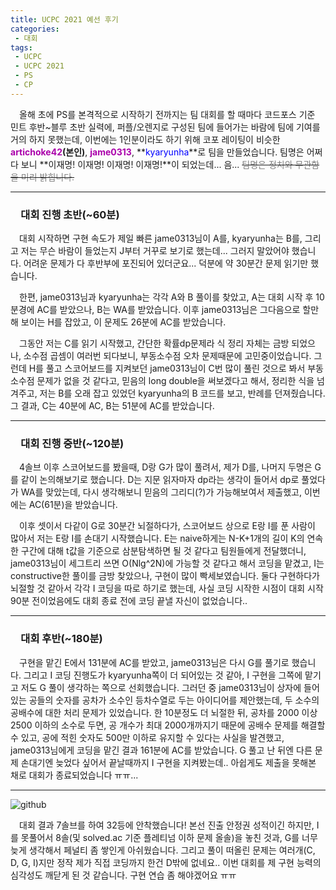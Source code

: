```yaml
---
title: UCPC 2021 예선 후기
categories:
 - 대회
tags:
 - UCPC
 - UCPC 2021
 - PS
 - CP
---
```


　올해 초에 PS를 본격적으로 시작하기 전까지는 팀 대회를 할 때마다 코드포스 기준 민트 후반~블루 초반 실력에, 퍼플/오렌지로 구성된 팀에 들어가는 바람에 팀에 기여를 거의 하지 못했는데, 이번에는 1인분이라도 하기 위해 코포 레이팅이 비슷한 **<font color='#aa00aa'>artichoke42</font>(본인)**, **<font color='#aa00aa'>jame0313</font>**, **<font color='#0000ff'>kyaryunha</font>**로 팀을 만들었습니다. 팀명은 어쩌다 보니 **이재명! 이재명! 이재명! 이재명!**이 되었는데... 음... ~~<font color='#808080'>팀명은 정치와 무관함을 미리 밝힙니다.</font>~~
<hr/>

### 　**대회 진행 초반(~60분)**

　대회 시작하면 구현 속도가 제일 빠른 jame0313님이 A를, kyaryunha는 B를, 그리고 저는 무슨 바람이 들었는지 J부터 거꾸로 보기로 했는데... 그러지 말았어야 했습니다. 어려운 문제가 다 후반부에 포진되어 있더군요... 덕분에 약 30분간 문제 읽기만 했습니다.

　한편, jame0313님과 kyaryunha는 각각 A와 B 풀이를 찾았고, A는 대회 시작 후 10분경에 AC를 받았으나, B는 WA를 받았습니다. 이후 jame0313님은 그다음으로 할만해 보이는 H를 잡았고, 이 문제도 26분에 AC를 받았습니다. 

　그동안 저는 C를 읽기 시작했고, 간단한 확률dp문제라 식 정리 자체는 금방 되었으나, 소수점 곱셈이 여러번 되다보니, 부동소수점 오차 문제때문에 고민중이었습니다. 그런데 H를 풀고 스코어보드를 지켜보던 jame0313님이 C번 많이 풀린 것으로 봐서 부동소수점 문제가 없을 것 같다고, 믿음의 long double을 써보겠다고 해서, 정리한 식을 넘겨주고, 저는 B를 오래 잡고 있었던 kyaryunha의 B 코드를 보고, 반례를 던져줬습니다. 그 결과, C는 40분에 AC, B는 51분에 AC를 받았습니다.
<hr/>

### 　**대회 진행 중반(~120분)**

　4솔브 이후 스코어보드를 봤을때, D랑 G가 많이 풀려서, 제가 D를, 나머지 두명은 G를 같이 논의해보기로 했습니다. D는 지문 읽자마자 dp라는 생각이 들어서 dp로 풀었다가 WA를 맞았는데, 다시 생각해보니 믿음의 그리디(?)가 가능해보여서 제출했고, 이번에는 AC(61분)을 받았습니다.

　이후 셋이서 다같이 G로 30분간 뇌절하다가, 스코어보드 상으로 E랑 I를 푼 사람이 많아서 저는 E랑 I를 손대기 시작했습니다. E는 naive하게는 N-K+1개의 길이 K의 연속한 구간에 대해 t값을 기준으로 삼분탐색하면 될 것 같다고 팀원들에게 전달했더니, jame0313님이 세그트리 쓰면 O(Nlg^2N)에 가능할 것 같다고 해서 코딩을 맡겼고, I는 constructive한 풀이를 금방 찾았으나, 구현이 많이 빡세보였습니다. 둘다 구현하다가 뇌절할 것 같아서 각각 I 코딩을 따로 하기로 했는데, 사실 코딩 시작한 시점이 대회 시작 90분 전이었음에도 대회 종료 전에 코딩 끝낼 자신이 없었습니다..
<hr/>

### 　**대회 후반(~180분)**

　구현을 맡긴 E에서 131분에 AC를 받았고, jame0313님은 다시 G를 풀기로 했습니다. 그리고 I 코딩 진행도가 kyaryunha쪽이 더 되어있는 것 같아, I 구현을 그쪽에 맡기고 저도 G 풀이 생각하는 쪽으로 선회했습니다. 그러던 중 jame0313님이 상자에 들어있는 공들의 숫자를 공차가 소수인 등차수열로 두는 아이디어를 제안했는데, 두 소수의 공배수에 대한 처리 문제가 있었습니다. 한 10분정도 더 뇌절한 뒤, 공차를 2000 이상 2500 이하의 소수로 두면, 공 개수가 최대 2000개까지기 때문에 공배수 문제를 해결할 수 있고, 공에 적힌 숫자도 500만 이하로 유지할 수 있다는 사실을 발견했고, jame0313님에게 코딩을 맡긴 결과 161분에 AC를 받았습니다. G 풀고 난 뒤엔 다른 문제 손대기엔 늦었다 싶어서 끝날때까지 I 구현을 지켜봤는데.. 아쉽게도 제출을 못해본 채로 대회가 종료되었습니다 ㅠㅠ...
<hr/>

![github](https://user-images.githubusercontent.com/51073213/127745958-2e938c5c-3377-4726-bce9-c81dde546160.png)

　대회 결과 7솔브를 하여 32등에 안착했습니다! 본선 진출 안정권 성적이긴 하지만, I를 못풀어서 8솔(및 solved.ac 기준 플레티넘 이하 문제 올솔)을 놓친 것과, G를 너무 늦게 생각해서 페널티 좀 쌓인게 아쉬웠습니다. 그리고 풀이 떠올린 문제는 여러개(C, D, G, I)지만 정작 제가 직접 코딩까지 한건 D밖에 없네요.. 이번 대회를 제 구현 능력의 심각성도 깨닫게 된 것 같습니다. 구현 연습 좀 해야겠어요 ㅠㅠ